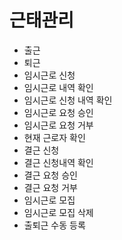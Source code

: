 # 근태관리

- 출근
- 퇴근
- 임시근로 신청
- 임시근로 내역 확인
- 임시근로 신청 내역  확인
- 임시근로 요청 승인
- 임시근로 요청 거부
- 현재 근로자 확인
- 결근 신청
- 결근 신청내역 확인
- 결근 요청 승인
- 결근 요청 거부
- 임시근로 모집
- 임시근로 모집 삭제
- 출퇴근 수동 등록

